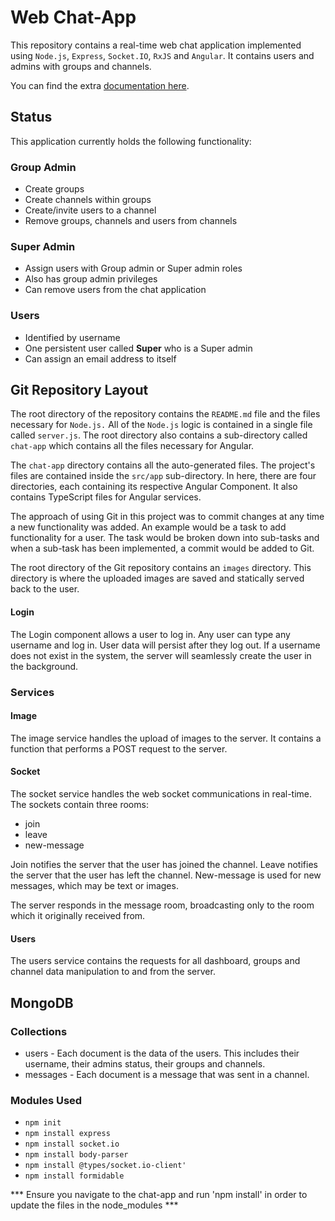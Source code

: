 # Web Chat-App

This repository contains a real-time web chat application implemented using `Node.js`, `Express`, `Socket.IO`, `RxJS` and `Angular`. It contains users and admins with groups and channels.

You can find the extra [documentation here](chat_app_documentation.pdf).

## Status

This application currently holds the following functionality:  

### Group Admin

* Create groups
* Create channels within groups
* Create/invite users to a channel
* Remove groups, channels and users from channels

### Super Admin

* Assign users with Group admin or Super admin roles
* Also has group admin privileges
* Can remove users from the chat application

### Users

* Identified by username
* One persistent user called __Super__ who is a Super admin
* Can assign an email address to itself

## Git Repository Layout

The root directory of the repository contains the `README.md` file and the files necessary for `Node.js.` All of the `Node.js` logic is contained in a single file called `server.js`. The root directory also contains a sub-directory called `chat-app` which contains all the files necessary for Angular.  
  
The `chat-app` directory contains all the auto-generated files. The project's files are contained inside the `src/app` sub-directory. In here, there are four directories, each containing its respective Angular Component. It also contains TypeScript files for Angular services.  
  
The approach of using Git in this project was to commit changes at any time a new functionality was added. An example would be a task to add functionality for a user. The task would be broken down into sub-tasks and when a sub-task has been implemented, a commit would be added to Git.  

The root directory of the Git repository contains an `images` directory. This directory is where the uploaded images are saved and statically served back to the user.
  
#### Login

The Login component allows a user to log in. Any user can type any username and log in. User data will persist after they log out. If a username does not exist in the system, the server will seamlessly create the user in the background.

### Services

#### Image

The image service handles the upload of images to the server. It contains a function that performs a POST request to the server.

#### Socket

The socket service handles the web socket communications in real-time. The sockets contain three rooms:

* join
* leave
* new-message

Join notifies the server that the user has joined the channel. Leave notifies the server that the user has left the channel. New-message is used for new messages, which may be text or images.

The server responds in the message room, broadcasting only to the room which it originally received from.

#### Users

The users service contains the requests for all dashboard, groups and channel data manipulation to and from the server.

## MongoDB

### Collections

* users - Each document is the data of the users. This includes their username, their admins status, their groups and channels.
* messages - Each document is a message that was sent in a channel.

### Modules Used

* `npm init`
* `npm install express`
* `npm install socket.io`
* `npm install body-parser`
* `npm install @types/socket.io-client'`
* `npm install formidable`

*** Ensure you navigate to the chat-app and run 'npm install' in order to update the files in the node_modules ***
